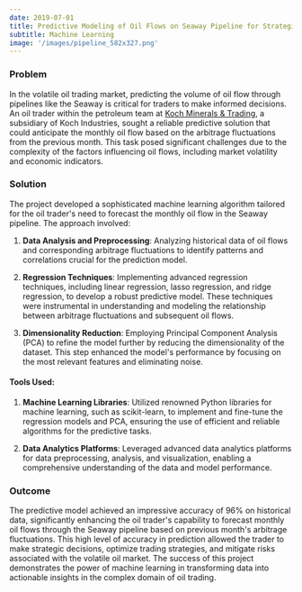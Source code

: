 ```yaml
---
date: 2019-07-01
title: Predictive Modeling of Oil Flows on Seaway Pipeline for Strategic Trading
subtitle: Machine Learning
image: '/images/pipeline_582x327.png'
---
```


### Problem
In the volatile oil trading market, predicting the volume of oil flow through pipelines like the Seaway is critical for traders to make informed decisions. An oil trader within the petroleum team at [Koch Minerals & Trading](https://www.kochind.com/companies/koch-minerals-trading), a subsidiary of Koch Industries, sought a reliable predictive solution that could anticipate the monthly oil flow based on the arbitrage fluctuations from the previous month. This task posed significant challenges due to the complexity of the factors influencing oil flows, including market volatility and economic indicators.

### Solution
The project developed a sophisticated machine learning algorithm tailored for the oil trader's need to forecast the monthly oil flow in the Seaway pipeline. The approach involved:

1. **Data Analysis and Preprocessing**: Analyzing historical data of oil flows and corresponding arbitrage fluctuations to identify patterns and correlations crucial for the prediction model.

2. **Regression Techniques**: Implementing advanced regression techniques, including linear regression, lasso regression, and ridge regression, to develop a robust predictive model. These techniques were instrumental in understanding and modeling the relationship between arbitrage fluctuations and subsequent oil flows.

3. **Dimensionality Reduction**: Employing Principal Component Analysis (PCA) to refine the model further by reducing the dimensionality of the dataset. This step enhanced the model's performance by focusing on the most relevant features and eliminating noise.

#### Tools Used:
1. **Machine Learning Libraries**: Utilized renowned Python libraries for machine learning, such as scikit-learn, to implement and fine-tune the regression models and PCA, ensuring the use of efficient and reliable algorithms for the predictive tasks.

2. **Data Analytics Platforms**: Leveraged advanced data analytics platforms for data preprocessing, analysis, and visualization, enabling a comprehensive understanding of the data and model performance.

### Outcome
The predictive model achieved an impressive accuracy of 96% on historical data, significantly enhancing the oil trader's capability to forecast monthly oil flows through the Seaway pipeline based on previous month's arbitrage fluctuations. This high level of accuracy in prediction allowed the trader to make strategic decisions, optimize trading strategies, and mitigate risks associated with the volatile oil market. The success of this project demonstrates the power of machine learning in transforming data into actionable insights in the complex domain of oil trading.
